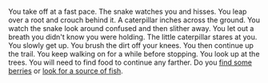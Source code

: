 You take off at a fast pace. The snake watches you and hisses. You leap over a
root and crouch behind it. A caterpillar inches across the ground. You watch the
snake look around confused and then slither away. You let out a breath you
didn't know you were holding. The little caterpillar stares at you. You slowly
get up. You brush the dirt off your knees. You then continue up the trail. You
keep walking on for a while before stopping. You look up at the trees. You will
need to find food to continue any farther. Do you [find some
berries](./berries.md) or [look for a source of fish](./fish.md).

